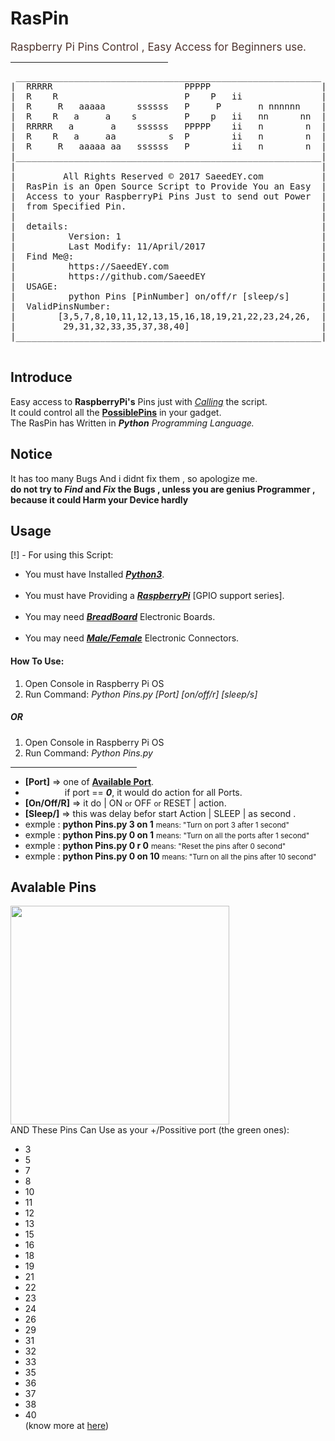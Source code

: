 <h1>RasPin</h1>
<span style="color:#4E342E;font-size:17px">Raspberry Pi Pins Control , Easy Access for Beginners use.</span><br>
<hr style="width:50%;margin-left:0px">
<pre>
 __________________________________________________________ 
|  RRRRR                         PPPPP                     |
|  R    R                        P    P   ii               |
|  R     R   aaaaa      ssssss   P     P       n nnnnnn    |
|  R    R   a     a    s         P    p   ii   nn      nn  |
|  RRRRR   a       a    ssssss   PPPPP    ii   n        n  |
|  R    R   a     aa          s  P        ii   n        n  |
|  R     R   aaaaa aa   ssssss   P        ii   n        n  |
|__________________________________________________________|
|                                                          |
|         All Rights Reserved © 2017 SaeedEY.com           |
|  RasPin is an Open Source Script to Provide You an Easy  |
|  Access to your RaspberryPi Pins Just to send out Power  |
|  from Specified Pin.                                     |
|                                                          |
|  details:                                                |
|          Version: 1                                      |
|          Last Modify: 11/April/2017                      |
|  Find Me@:                                               |
|          https://SaeedEY.com                             |
|          https://github.com/SaeedEY                      |
|  USAGE:                                                  |
|          python Pins [PinNumber] on/off/r [sleep/s]      |
|  ValidPinsNumber:                                        |
|        [3,5,7,8,10,11,12,13,15,16,18,19,21,22,23,24,26,  |
|         29,31,32,33,35,37,38,40]                         |
|__________________________________________________________|

</pre>
<h2>Introduce</h2>
Easy access to <b>RaspberryPi's</b> Pins just with <i><a href='#use'>Calling</a></i> the script.<br>
It could control all the <b><a href='#pins'>PossiblePins</a></b> in your gadget.<br>
The RasPin has Written in <i><b>Python</b> Programming Language.</i><br>
<h2>Notice</h2>
It has too many Bugs And i didnt fix them , so apologize me.<br>
<b>do not try to <i>Find</i> and <i>Fix</i> the Bugs , unless you are genius Programmer , because it could Harm your Device hardly</b><br>
<h2>Usage</h2>
[!] - For using this Script:<ul>
<li> You must have Installed <b><i><a href='https://www.python.org/downloads/'>Python3</a></i></b>.</li><br>
<li> You must have Providing a <b><i><a href='https://www.raspberrypi.org/products/raspberry-pi-3-model-b/'>RaspberryPi</a></i></b> [GPIO support series].</li><br>
<li> You may need <b><i><a href='https://en.wikipedia.org/wiki/Breadboard'>BreadBoard</a></i></b> Electronic Boards.</li><br>
<li> You may need <b><i><a href='https://www.adafruit.com/category/469'>Male/Female</a></i></b> Electronic Connectors.</li>
</ul>
<h4 id='use'>How To Use:</h4>
<ol>
<li>Open Console in Raspberry Pi OS</li>
<li>Run Command: <i>Python Pins.py [Port] [on/off/r] [sleep/s]</i></li>
</ol>
<h5>OR</h5>
<ol>
<li>Open Console in Raspberry Pi OS</li>
<li>Run Command: <i>Python Pins.py</i></li>
</ol>
<hr style='width:40%;margin-left:0px'>
<ul>
<li><b>[Port]</b> => one of <a href='#pins'><b>Available Port</b></a>.</li><li>&nbsp;&nbsp;&nbsp;&nbsp;&nbsp;&nbsp;&nbsp;&nbsp;&nbsp;&nbsp;&nbsp;&nbsp;&nbsp;&nbsp;&nbsp; if port == <b><i>0</i></b>, it would do action for all Ports.</li>
<li><b>[On/Off/R]</b> => it do | ON <small>or</small> OFF <small>or</small> RESET | action.</li>
<li><b>[Sleep/]</b> => this was delay befor start Action | SLEEP | as second .</li>
<li>exmple :  <b>python Pins.py 3 on 1</b> <small>means: "Turn on port 3 after 1 second"</small></li>
<li>exmple :  <b>python Pins.py 0 on 1</b> <small>means: "Turn on all the ports after 1 second"</small></li>
<li>exmple :  <b>python Pins.py 0 r 0</b> <small>means: "Reset the pins after 0 second"</small></li>
<li>exmple :  <b>python Pins.py 0 on 10</b> <small>means: "Turn on all the pins after 10 second"</small></li>
</ul>
<h2 id='pins'>Avalable Pins</h2>
<img src='http://saeedey.com/images/pi3_gpio.png'  style='width:350px'/><br>
AND These Pins Can Use as your +/Possitive port (the green ones):<br>
<ul><li>3</li>
<li>5</li>
<li>7</li>
<li>8</li>
<li>10</li>
<li>11</li>
<li>12</li>
<li>13</li>
<li>15</li>
<li>16</li>
<li>18</li>
<li>19</li>
<li>21</li>
<li>22</li>
<li>23</li>
<li>24</li>
<li>26</li>
<li>29</li>
<li>31</li>
<li>32</li>
<li>33</li>
<li>35</li>
<li>36</li>
<li>37</li>
<li>38</li>
<li>40</li>
(know more at <a href='https://www.raspberrypi.org/documentation/usage/gpio/'>here</a>)
</ul>
